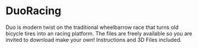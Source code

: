 # DuoRacing
Duo is modern twist on the traditional wheelbarrow race that turns old bicycle tires into an racing platform. The files are freely available so you are invited to download  make your own! Instructions and 3D Files included.
